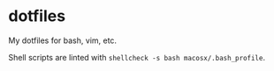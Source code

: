 # dotfiles

My dotfiles for bash, vim, etc.

Shell scripts are linted with `shellcheck -s bash macosx/.bash_profile`.
